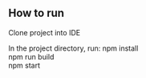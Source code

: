 

## How to run

Clone project into IDE 

In the project directory, run:
npm install \
npm run build \
npm start

